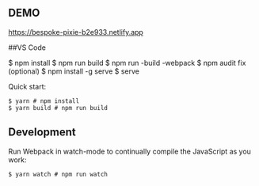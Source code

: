 ## DEMO

https://bespoke-pixie-b2e933.netlify.app

##VS Code

$ npm install 
$ npm run build
$ npm run -build -webpack
$ npm audit fix (optional)
$ npm install -g serve
$ serve

Quick start:

```
$ yarn # npm install
$ yarn build # npm run build
````

## Development

Run Webpack in watch-mode to continually compile the JavaScript as you work:

```
$ yarn watch # npm run watch
```


